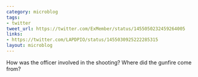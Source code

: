 ```yaml
---
category: microblog
tags:
- twitter
tweet_url: https://twitter.com/ExMember/status/1455050232459264005
links:
- https://twitter.com/LAPDPIO/status/1455030925222285315
layout: microblog
---
```

How was the officer involved in the shooting? Where did the gunfire come from?
